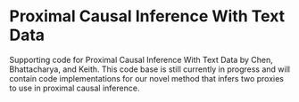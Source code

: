 # Proximal Causal Inference With Text Data

Supporting code for Proximal Causal Inference With Text Data by Chen, Bhattacharya, and Keith. This code base is still currently in progress and will contain code implementations for our novel method that infers two proxies to use in proximal causal inference.